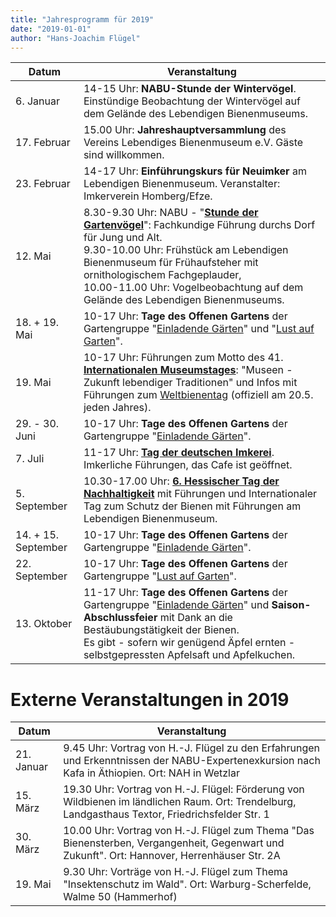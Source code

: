 ```yaml
---
title: "Jahresprogramm für 2019"
date: "2019-01-01"
author: "Hans-Joachim Flügel"
---
```

| Datum | Veranstaltung |
|----|----|
| 6. Januar | 14-15 Uhr: __NABU-Stunde der Wintervögel__. Einstündige Beobachtung der Wintervögel auf dem Gelände des Lebendigen Bienenmuseums. |
| 17. Februar |15.00 Uhr: __Jahreshauptversammlung__ des Vereins Lebendiges Bienenmuseum e.V. Gäste sind willkommen. |
| 23. Februar | 14-17 Uhr: __Einführungskurs für Neuimker__ am Lebendigen Bienenmuseum. Veranstalter: Imkerverein Homberg/Efze. |
| 12. Mai | 8.30-9.30 Uhr: NABU - "[__Stunde der Gartenvögel__](http://www.stunde-der-gartenvoegel.de/)": Fachkundige Führung durchs Dorf für Jung und Alt.<br>  9.30-10.00 Uhr: Frühstück am Lebendigen Bienenmuseum für Frühaufsteher mit ornithologischem Fachgeplauder,<br>  10.00-11.00 Uhr: Vogelbeobachtung auf dem Gelände des Lebendigen Bienenmuseums. |
| 18. + 19. Mai | 10-17 Uhr: __Tage des Offenen Gartens__ der Gartengruppe "[Einladende Gärten](http://www.lebendiges-bienenmuseum.de/einladga.htm)" und "[Lust auf Garten](https://lust-auf-garten.jimdo.com/)". |
| 19. Mai | 10-17 Uhr: Führungen zum Motto des 41. [__Internationalen Museumstages__](http://www.museumstag.de/): "Museen - Zukunft lebendiger Traditionen" und Infos mit Führungen zum [Weltbienentag](http://www.weltbienentag.de/) (offiziell am 20.5. jeden Jahres). |
| 29. - 30. Juni | 10-17 Uhr: __Tage des Offenen Gartens__ der Gartengruppe "[Einladende Gärten](http://www.lebendiges-bienenmuseum.de/einladga.htm)". |
| 7. Juli | 11-17 Uhr: [__Tag der deutschen Imkerei__](http://www.honig-verband.de/event/tag-der-deutschen-imkerei-2019). Imkerliche Führungen, das Cafe ist geöffnet. |
| 5. September | 10.30-17.00 Uhr: [__6. Hessischer Tag der Nachhaltigkeit__](http://www.hessen-nachhaltig.de/de/hessischer_tag_der_nachhaltigkeit.html) mit Führungen und Internationaler Tag zum Schutz der Bienen mit Führungen am Lebendigen Bienenmuseum. |
| 14. + 15. September | 10-17 Uhr: __Tage des Offenen Gartens__ der Gartengruppe "[Einladende Gärten](http://www.lebendiges-bienenmuseum.de/einladga.htm)". |
| 22. September | 10-17 Uhr: __Tage des Offenen Gartens__ der Gartengruppe "[Lust auf Garten](https://lust-auf-garten.jimdo.com/)". |
| 13. Oktober | 11-17 Uhr: __Tage des Offenen Gartens__ der Gartengruppe "[Einladende Gärten](http://www.lebendiges-bienenmuseum.de/einladga.htm)" und __Saison-Abschlussfeier__ mit Dank an die Bestäubungstätigkeit der Bienen.<br>  Es gibt - sofern wir genügend Äpfel ernten - selbstgepressten Apfelsaft und Apfelkuchen. |

# Externe Veranstaltungen in 2019

| Datum | Veranstaltung |
|----|----|
| 21. Januar | 9.45 Uhr: Vortrag von H.-J. Flügel zu den Erfahrungen und Erkenntnissen der NABU-Expertenexkursion nach Kafa in Äthiopien. Ort: NAH in Wetzlar |
| 15. März | 19.30 Uhr: Vortrag von H.-J. Flügel: Förderung von Wildbienen im ländlichen Raum. Ort: Trendelburg, Landgasthaus Textor, Friedrichsfelder Str. 1 |
| 30. März | 10.00 Uhr: Vortrag von H.-J. Flügel zum Thema "Das Bienensterben, Vergangenheit, Gegenwart und Zukunft". Ort: Hannover, Herrenhäuser Str. 2A |
| 19. Mai | 9.30 Uhr: Vorträge von H.-J. Flügel zum Thema "Insektenschutz im Wald". Ort: Warburg-Scherfelde, Walme 50 (Hammerhof) |